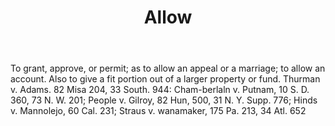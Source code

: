 ---
title: Allow
letter: A
permalink: "/definitions/bld-allow.html"
body: 'To grant, approve, or permit; as to allow an appeal or a marriage; to allow
  an account. Also to give a fit portion out of a larger property or fund. Thurman
  v. Adams. 82 Misa 204, 33 South. 944: Cham-berlaln v. Putnam, 10 S. D. 360, 73 N.
  W. 201; People v. Gilroy, 82 Hun, 500, 31 N. Y. Supp. 776; Hinds v. Mannolejo, 60
  Cal. 231; Straus v. wanamaker, 175 Pa. 213, 34 Atl. 652'
published_at: '2018-07-07'
source: Black's Law Dictionary 2nd Ed (1910)
layout: post
---